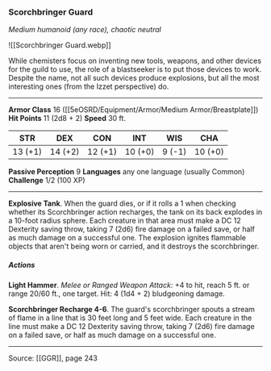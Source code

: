 ### Scorchbringer Guard
_Medium humanoid (any race), chaotic neutral_

![[Scorchbringer Guard.webp]]

While chemisters focus on inventing new tools, weapons, and other devices for the guild to use, the role of a blastseeker is to put those devices to work. Despite the name, not all such devices produce explosions, but all the most interesting ones (from the Izzet perspective) do.






---

**Armor Class** 16 ([[5eOSRD/Equipment/Armor/Medium Armor/Breastplate]])
**Hit Points** 11 (2d8 + 2)
**Speed** 30 ft.

| STR     | DEX     | CON     | INT     | WIS     | CHA     |
|---------|---------|---------|---------|---------|---------|
| 13 (+1) | 14 (+2) | 12 (+1) | 10 (+0) | 9 (-1) | 10 (+0) |

**Passive Perception** 9
**Languages** any one language (usually Common)
**Challenge** 1/2 (100 XP)

---

**Explosive Tank**. When the guard dies, or if it rolls a 1 when checking whether its Scorchbringer action recharges, the tank on its back explodes in a 10-foot radius sphere. Each creature in that area must make a DC 12 Dexterity saving throw, taking 7 (2d6) fire damage on a failed save, or half as much damage on a successful one. The explosion ignites flammable objects that aren't being worn or carried, and it destroys the scorchbringer.

##### Actions
**Light Hammer**. _Melee or Ranged Weapon Attack:_ +4 to hit, reach 5 ft. or range 20/60 ft., one target. Hit: 4 (1d4 + 2) bludgeoning damage.

**Scorchbringer Recharge 4-6**. The guard's scorchbringer spouts a stream of flame in a line that is 30 feet long and 5 feet wide. Each creature in the line must make a DC 12 Dexterity saving throw, taking 7 (2d6) fire damage on a failed save, or half as much damage on a successful one.


---

Source: [[GGR]], page 243